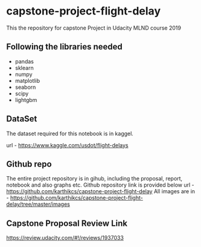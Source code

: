 # capstone-project-flight-delay
This the repository for capstone Project in Udacity MLND course 2019

## Following the libraries needed

* pandas
* sklearn
* numpy
* matplotlib
* seaborn
* scipy
* lightgbm

## DataSet
The dataset required for this notebook is in kaggel. 

url - https://www.kaggle.com/usdot/flight-delays

## Github repo
The entire project repository is in gihub, including the  proposal, report, notebook and also graphs etc. Github repository link is provided below
url - https://github.com/karthikcs/capstone-project-flight-delay
All images are in - https://github.com/karthikcs/capstone-project-flight-delay/tree/master/images

## Capstone Proposal Review Link

https://review.udacity.com/#!/reviews/1937033




